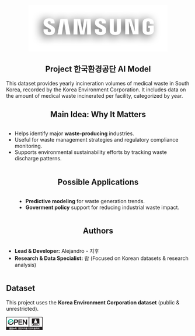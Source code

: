 <div align="center">
    <a href="https://github.com/Allegsu/Chemistry">
        <img src="./public/media/images/samsung_w.png" alt="Logo" width="380">
    </a>
</div>

<h2 align="center">Project 한국환경공단 AI Model</h2>
<p align="left">
This dataset provides yearly incineration volumes of medical waste in South Korea, recorded by the Korea Environment Corporation. It includes data on the amount of medical waste incinerated per facility, categorized by year.</p>

<div align="center">
    <h2>Main Idea: Why It Matters</h2>
    <ul style="text-align: left; display: inline-block;">
        <li>Helps identify major <strong>waste-producing</strong> industries.</li>
        <li>Useful for waste management strategies and regulatory compliance monitoring.</li>
        <li>Supports environmental sustainability efforts by tracking waste discharge patterns.</li>
    </ul>
</div>

<div align="center">
    <h2>Possible Applications</h2>
    <ul style="text-align: left; display: inline-block;">
        <li><strong>Predictive modeling</strong> for waste generation trends.</li>
        <li><strong>Goverment policy</strong> support for reducing industrial waste impact.</li>
    </ul>
</div>

<div align="center">
    <h2>Authors</h2>
    <ul style="text-align: left; display: inline-block;">
        <li><strong>Lead & Developer:</strong> Alejandro - 지후</li>
        <li><strong>Research & Data Specialist:</strong> 람 (Focused on Korean datasets & research analysis)</li>
    </ul>
</div>

## Dataset  
This project uses the **Korea Environment Corporation dataset** (public & unrestricted).
<div align="justify">
<img src="./public/media/images/img_opencode1_m.jpeg" width="100"/>
